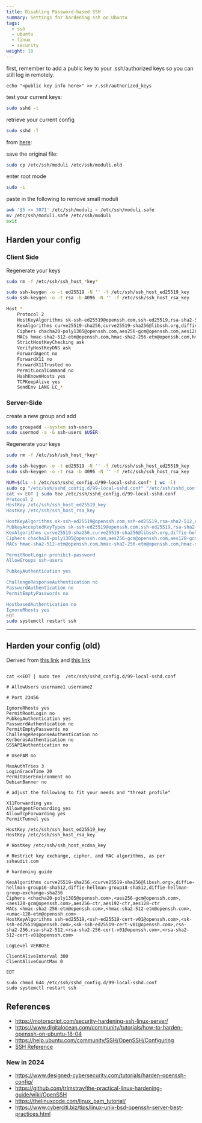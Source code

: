 ```yaml
---
title: Disabling Password-based SSH
summary: Settings for hardening ssh on Ubuntu
tags:
  - ssh
  - ubuntu
  - linux
  - security
weight: 10
---
```


first, remember to add a public key to your .ssh/authorized keys so you can still log in remotely.

```
echo "<public key info here>" >> /.ssh/authorized_keys
```

test your current keys:

```bash
sudo sshd -t
```

retrieve your current config

```bash
sudo sshd -T
```

from [here](https://www.sshaudit.com/hardening_guides.html#ubuntu_20_04_lts):

save the original file:

```bash
sudo cp /etc/ssh/moduli /etc/ssh/moduli.old
```

enter root mode

```bash
sudo -i
```

paste in the following to remove small moduli

```bash
awk '$5 >= 3071' /etc/ssh/moduli > /etc/ssh/moduli.safe
mv /etc/ssh/moduli.safe /etc/ssh/moduli
exit
```

## Harden your config

### Client Side

Regenerate your keys

```bash
sudo rm -f /etc/ssh/ssh_host_*key*

sudo ssh-keygen -o -t ed25519 -N '' -f /etc/ssh/ssh_host_ed25519_key
sudo ssh-keygen -o -t rsa -b 4096 -N '' -f /etc/ssh/ssh_host_rsa_key
```

```bash
Host *
    Protocol 2
    HostKeyAlgorithms sk-ssh-ed25519@openssh.com,ssh-ed25519,rsa-sha2-512,rsa-sha2-256,ssh-rsa
    KexAlgorithms curve25519-sha256,curve25519-sha256@libssh.org,diffie-hellman-group18-sha512,diffie-hellman-group16-sha512
    Ciphers chacha20-poly1305@openssh.com,aes256-gcm@openssh.com,aes128-gcm@openssh.com,aes256-ctr,aes192-ctr,aes128-ctr
    MACs hmac-sha2-512-etm@openssh.com,hmac-sha2-256-etm@openssh.com,hmac-sha2-512,hmac-sha2-256
    StrictHostKeyChecking ask
    VerifyHostKeyDNS ask
    ForwardAgent no
    ForwardX11 no
    ForwardX11Trusted no
    PermitLocalCommand no
    HashKnownHosts yes
    TCPKeepAlive yes
    SendEnv LANG LC_*
```

### Server-Side

create a new group and add

```bash
sudo groupadd --system ssh-users
sudo usermod -a -G ssh-users $USER
```
Regenerate your keys
```bash
sudo rm -f /etc/ssh/ssh_host_*key*

sudo ssh-keygen -o -t ed25519 -N '' -f /etc/ssh/ssh_host_ed25519_key
sudo ssh-keygen -o -t rsa -b 4096 -N '' -f /etc/ssh/ssh_host_rsa_key
```

```bash
NUM=$(ls -1 /etc/ssh/sshd_config.d/99-local-sshd.conf* | wc -l)
sudo cp "/etc/ssh/sshd_config.d/99-local-sshd.conf" "/etc/ssh/sshd_config.d/99-local-sshd.conf.bak.$NUM"
cat << EOT | sudo tee /etc/ssh/sshd_config.d/99-local-sshd.conf
Protocol 2
HostKey /etc/ssh/ssh_host_ed25519_key
HostKey /etc/ssh/ssh_host_rsa_key

HostKeyAlgorithms sk-ssh-ed25519@openssh.com,ssh-ed25519,rsa-sha2-512,rsa-sha2-256,ssh-rsa
PubkeyAcceptedKeyTypes sk-ssh-ed25519@openssh.com,ssh-ed25519,rsa-sha2-512,rsa-sha2-256,ssh-rsa
KexAlgorithms curve25519-sha256,curve25519-sha256@libssh.org,diffie-hellman-group18-sha512,diffie-hellman-group16-sha512
Ciphers chacha20-poly1305@openssh.com,aes256-gcm@openssh.com,aes128-gcm@openssh.com,aes256-ctr,aes192-ctr,aes128-ctr
MACs hmac-sha2-512-etm@openssh.com,hmac-sha2-256-etm@openssh.com,hmac-sha2-512,hmac-sha2-256

PermitRootLogin prohibit-password
AllowGroups ssh-users

PubkeyAuthentication yes

ChallengeResponseAuthentication no
PasswordAuthentication no
PermitEmptyPasswords no

HostbasedAuthentication no
IgnoreRhosts yes
EOT
sudo systemctl restart ssh
```

---

## Harden your config (old)

Derived from [this link](https://motorscript.com/security-hardening-ssh-linux-server/) and [this link](https://linux-audit.com/audit-and-harden-your-ssh-configuration/)

```

cat <<EOT | sudo tee  /etc/ssh/sshd_config.d/99-local-sshd.conf

# AllowUsers username1 username2

# Port 23456

IgnoreRhosts yes
PermitRootLogin no
PubkeyAuthentication yes
PasswordAuthentication no
PermitEmptyPasswords no
ChallengeResponseAuthentication no
KerberosAuthentication no
GSSAPIAuthentication no

# UsePAM no

MaxAuthTries 3
LoginGraceTime 20
PermitUserEnvironment no
DebianBanner no

# adjust the following to fit your needs and "threat profile"

X11Forwarding yes
AllowAgentForwarding yes
AllowTcpForwarding yes
PermitTunnel yes

HostKey /etc/ssh/ssh_host_ed25519_key
HostKey /etc/ssh/ssh_host_rsa_key

# HostKey /etc/ssh/ssh_host_ecdsa_key

# Restrict key exchange, cipher, and MAC algorithms, as per sshaudit.com

# hardening guide

KexAlgorithms curve25519-sha256,<curve25519-sha256@libssh.org>,diffie-hellman-group16-sha512,diffie-hellman-group18-sha512,diffie-hellman-group-exchange-sha256
Ciphers <chacha20-poly1305@openssh.com>,<aes256-gcm@openssh.com>,<aes128-gcm@openssh.com>,aes256-ctr,aes192-ctr,aes128-ctr
MACs <hmac-sha2-256-etm@openssh.com>,<hmac-sha2-512-etm@openssh.com>,<umac-128-etm@openssh.com>
HostKeyAlgorithms ssh-ed25519,<ssh-ed25519-cert-v01@openssh.com>,<sk-ssh-ed25519@openssh.com>,<sk-ssh-ed25519-cert-v01@openssh.com>,rsa-sha2-256,rsa-sha2-512,<rsa-sha2-256-cert-v01@openssh.com>,<rsa-sha2-512-cert-v01@openssh.com>

LogLevel VERBOSE

ClientAliveInterval 300
ClientAliveCountMax 0

EOT

sudo chmod 644 /etc/ssh/sshd_config.d/99-local-sshd.conf
sudo systemctl restart ssh

```


## References

* <https://motorscript.com/security-hardening-ssh-linux-server/>
* <https://www.digitalocean.com/community/tutorials/how-to-harden-openssh-on-ubuntu-18-04>
* <https://help.ubuntu.com/community/SSH/OpenSSH/Configuring>
* [SSH Reference](/notebook/ssh-reference)

### New in 2024

* <https://www.designed-cybersecurity.com/tutorials/harden-openssh-config/>
* <https://github.com/trimstray/the-practical-linux-hardening-guide/wiki/OpenSSH>
* <https://thelinuxcode.com/linux_pam_tutorial/>
* <https://www.cyberciti.biz/tips/linux-unix-bsd-openssh-server-best-practices.html>
